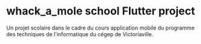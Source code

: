 # whack_a_mole  school Flutter project
Un projet scolaire dans le cadre du cours application mobile du programme des techniques de l'informatique du cégep de Victoriaville.